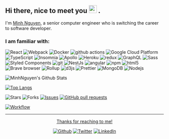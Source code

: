 <!-- # MinhNguyen Github Profile -->

## Hi there, nice to meet you <img src="https://media.giphy.com/media/hvRJCLFzcasrR4ia7z/giphy.gif" width="25px"> .

I'm <a href="https://www.minhdnguyen.com/">Minh Nguyen</a>, a senior computer engineer who is switching the career to software developer. 



<!-- <p align="center">
  <a href="https://github.com/minhd-nguyen?tab=followers">
    <img src="https://img.shields.io/github/followers/minhd-nguyen?label=Followers&logo=GitHub&style=for-the-badge" alt="GitHub badge" />
  </a>
  <a href="http://twitter.com/arpancodes">
    <img src="https://img.shields.io/twitter/follow/nguyendm77?label=Twitter&logo=twitter&style=for-the-badge" />
  </a>
</p> -->



### I am familiar with: 

<p>
  <img alt="React" src="https://img.shields.io/badge/-React-45b8d8?style=flat-square&logo=react&logoColor=white" />
  <img alt="Webpack" src="https://img.shields.io/badge/-Webpack-8DD6F9?style=flat-square&logo=webpack&logoColor=white" /> 
  <img alt="Docker" src="https://img.shields.io/badge/-Docker-46a2f1?style=flat-square&logo=docker&logoColor=white" />
  <img alt="github actions" src="https://img.shields.io/badge/-Github_Actions-2088FF?style=flat-square&logo=github-actions&logoColor=white" />
  <img alt="Google Cloud Platform" src="https://img.shields.io/badge/-Google_Cloud_Platform-1a73e8?style=flat-square&logo=google-cloud&logoColor=white" />
  <img alt="TypeScript" src="https://img.shields.io/badge/-TypeScript-007ACC?style=flat-square&logo=typescript&logoColor=white" />
  <img alt="Insomnia" src="https://img.shields.io/badge/-Insomnia-5849BE?style=flat-square&logo=insomnia&logoColor=white" />
  <img alt="Apollo" src="https://img.shields.io/badge/-Apollo%20GraphQL-311C87?style=flat-square&logo=apollo-graphql&logoColor=white" />
  <img alt="Heroku" src="https://img.shields.io/badge/-Heroku-430098?style=flat-square&logo=heroku&logoColor=white" />
  <img alt="redux" src="https://img.shields.io/badge/-Redux-764ABC?style=flat-square&logo=redux&logoColor=white" />
  <img alt="GraphQL" src="https://img.shields.io/badge/-GraphQL-E10098?style=flat-square&logo=graphql&logoColor=white" />
  <img alt="Sass" src="https://img.shields.io/badge/-Sass-CC6699?style=flat-square&logo=sass&logoColor=white" />
  <img alt="Styled Components" src="https://img.shields.io/badge/-Styled_Components-db7092?style=flat-square&logo=styled-components&logoColor=white" />
  <img alt="git" src="https://img.shields.io/badge/-Git-F05032?style=flat-square&logo=git&logoColor=white" />
  <img alt="NestJs" src="https://img.shields.io/badge/-NestJs-ea2845?style=flat-square&logo=nestjs&logoColor=white" />
  <img alt="angular" src="https://img.shields.io/badge/-Angular-DD0031?style=flat-square&logo=angular&logoColor=white" />
  <img alt="npm" src="https://img.shields.io/badge/-NPM-CB3837?style=flat-square&logo=npm&logoColor=white" />
  <img alt="html5" src="https://img.shields.io/badge/-HTML5-E34F26?style=flat-square&logo=html5&logoColor=white" />
  <img alt="Brave browser" src="https://img.shields.io/badge/-Brave_Browser-FB542B?style=flat-square&logo=brave&logoColor=white" />
  <img alt="Rollup" src="https://img.shields.io/badge/-Rollup-EC4A3F?style=flat-square&logo=rollup.js&logoColor=white" />
  <img alt="d3js" src="https://img.shields.io/badge/-D3.js-F9A03C?style=flat-square&logo=d3.js&logoColor=white" />
  <img alt="Prettier" src="https://img.shields.io/badge/-Prettier-F7B93E?style=flat-square&logo=prettier&logoColor=white" />
  <img alt="MongoDB" src="https://img.shields.io/badge/-MongoDB-13aa52?style=flat-square&logo=mongodb&logoColor=white" />
  <img alt="Nodejs" src="https://img.shields.io/badge/-Nodejs-43853d?style=flat-square&logo=Node.js&logoColor=white" />
</p>


<!-- ### Language:

<p>
  <img src='https://img.stackshare.io/service/2538/kEpgHiC9.png' width='32' title='HTML'>
  <img src='https://img.stackshare.io/service/6727/css.png' width='32' title='CSS'>
  <img src='https://img.stackshare.io/service/1209/javascript.jpeg' width='32' title='JavaScript'>
  <img src='https://img.stackshare.io/service/1021/lxEKmMnB_400x400.jpg' width='32' title='JQuery'>
  <img src='https://img.stackshare.io/service/1163/hashtag.png' width='32' title='ExpressJS'>
  <img src='https://img.stackshare.io/service/1020/OYIaJ1KK.png' width='32' title='React'>
  <img height="20" src="https://raw.githubusercontent.com/github/explore/80688e429a7d4ef2fca1e82350fe8e3517d3494d/topics/mysql/mysql.png">
  <img height="20" src="https://raw.githubusercontent.com/github/explore/80688e429a7d4ef2fca1e82350fe8e3517d3494d/topics/nodejs/nodejs.png">
  <img src='https://img.stackshare.io/service/1030/leaf-360x360.png' width='32' title='MongoDB'>
  <img src='https://img.stackshare.io/service/1231/0TXzZU7W_400x400.jpg' width='32' title='Mongoose'>
  <img height="20" src="https://raw.githubusercontent.com/github/explore/5c058a388828bb5fde0bcafd4bc867b5bb3f26f3/topics/graphql/graphql.png">
  <img height="20" src="https://raw.githubusercontent.com/github/explore/80688e429a7d4ef2fca1e82350fe8e3517d3494d/topics/cpp/cpp.png">
  <img src='https://img.stackshare.io/service/1171/jCR2zNJV.png' width='32' title='Sass'>
  <img src='https://img.stackshare.io/service/993/pUBY5pVj.png' width='32' title='Python'>
</p>



### Tool:

<p>
  <img src='https://img.stackshare.io/service/27/sBsvBbjY.png' width='32' title='Github'>
  <img src='https://img.stackshare.io/service/4202/Visual_Studio_Code_logo.png' width='32' title='Visual Studio Code'>
  <img height="20" src="https://raw.githubusercontent.com/github/explore/80688e429a7d4ef2fca1e82350fe8e3517d3494d/topics/firebase/firebase.png">
  <img src='https://img.stackshare.io/service/1120/lejvzrnlpb308aftn31u.png' width='32' title='NPM'>
  <img src='https://img.stackshare.io/service/133/3wgIDj3j.png' width='32' title='Heroku'>
  <img src='https://img.stackshare.io/service/7618/bHjpwZem_400x400.png' width='32' title='Vercel'>
  <img src='https://img.stackshare.io/service/1161/vI0ZZlhZ_400x400.png' width='32' title='Socket.IO'>
  <img src='https://img.stackshare.io/service/1046/git.png' width='32' title='Git'>
  <img src='https://img.stackshare.io/service/64/cU74ahCn_400x400.jpg' width='32' title='Google Analytics'>
  <img src='https://img.stackshare.io/service/3244/1_Mr1Fy00XjPGNf1Kkp_hWtw_2x.png' width='32' title='Font Awesome'>
  <img src='https://img.stackshare.io/service/2652/ZWREQYdH_400x400.jpg' width='32' title='Google Fonts'>
</p> -->


<!-- [![Minhnguyen's github stats](https://github-readme-stats.vercel.app/api?username=minhd-nguyen&show_icons=true&theme=radical&hide=stars)](https://github.com/minhd-nguyen/) -->


<!-- [![ReadMe Card](https://github-readme-stats.vercel.app/api/pin/?username=minhd-nguyen&repo=github-readme-stats)](https://github.com/minhd-nguyen/github-readme-stats) -->


![MinhNguyen's Github Stats](https://github-readme-stats.vercel.app/api?username=minhd-nguyen&show_icons=true&theme=highcontrast)


[![Top Langs](https://github-readme-stats.vercel.app/api/top-langs/?username=minhd-nguyen&layout=compact)](https://github.com/minhnd-nguyen/github-readme-stats)


<!-- [![minhnguyen's wakatime stats](https://github-readme-stats.vercel.app/api/wakatime?username=minhnguyen)](https://github.com/minhd-nguyen/github-readme-stats) -->

<!-- <a href="https://github.com/minhd-nguyen/github-readme-stats">
  <img align="center" src="https://github-readme-stats.vercel.app/api/pin/?username=minhd-nguyen&repo=github-readme-stats" />
</a>


<a href="https://github.com/minhd-nguyen/convoychat">
  <img align="center" src="https://github-readme-stats.vercel.app/api/pin/?username=minhd-nguyen&repo=convoychat" />
</a> -->


<p><img alt="Stars" src="https://img.shields.io/github/stars/minhd-nguyen/minhd-nguyen?style=flat-square&labelColor=343b41"/> <img alt="Forks" src="https://img.shields.io/github/forks/minhd-nguyen/minhd-nguyen?style=flat-square&labelColor=343b41"/> 
<a href="https://github.com/minhd-nguyen/github-readme-stats/issues"><img alt="Issues" src="https://img.shields.io/github/issues/minhd-nguyen/github-readme-stats?color=0088ff" /></a> 
<a href="https://github.com/minhd-nguyen/github-readme-stats/pulls"><img alt="GitHub pull requests" src="https://img.shields.io/github/issues-pr/minhd-nguyen/github-readme-stats?color=0088ff" /></a>

[<img alt="Workflow" src="https://github.com/actions/setup-dotnet/workflows/Main%20workflow/badge.svg" >][build]

[build]: https://github.com/minhd-nguyen/minhnd-nguyen/workflows/Build%20README/badge.svg
[aurthohin]: https://github.com/minhd-nguyen/Aurthohin

</p>


---


<!-- <p  align="center">
<a href= "https://www.minhdnguyen.com/"><img src="https://img.icons8.com/fluent/48/000000/domain.png"/></a>
<a href='mailto://nguyendm77@gmail.com'><img src="https://img.icons8.com/fluent/48/000000/email.png"/></a>
<a href= "https://www.linkedin.com/in/minhd-nguyen/"><img src="https://img.icons8.com/fluent/48/000000/linkedin.png"/></a>
<a href= "https://github.com/minhd-nguyen"><img src="https://img.icons8.com/color/48/000000/github--v1.png"/></a>
<a href= "https://twitter.com/nguyendm77"><img src="https://img.icons8.com/color/48/000000/twitter-circled.png"/></a>
</p> -->


<p align="center"><a href= "https://www.minhdnguyen.com/">Thanks for reaching to me!</a></p>

<p align="center">
<a href="https://github.com/minhd-nguyen" target="_blank"><img alt="Github" src="https://img.shields.io/badge/GitHub-%2312100E.svg?&style=for-the-badge&logo=Github&logoColor=white" /></a> 
<a href="https://twitter.com/Guibz16" target="_blank"><img alt="Twitter" src="https://img.shields.io/badge/twitter-%231DA1F2.svg?&style=for-the-badge&logo=twitter&logoColor=white" /></a> 
<a href="https://www.linkedin.com/in/nguyendm77" target="_blank"><img alt="LinkedIn" src="https://img.shields.io/badge/linkedin-%230077B5.svg?&style=for-the-badge&logo=linkedin&logoColor=white" /></a> 
</p>


